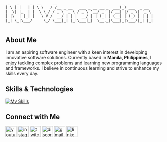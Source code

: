 ```
 _   _     _  __     __                             _             
| \ | |   | | \ \   / /__ _ __   ___ _ __ __ _  ___(_) ___  _ __  
|  \| |_  | |  \ \ / / _ \ '_ \ / _ \ '__/ _` |/ __| |/ _ \| '_ \ 
| |\  | |_| |   \ V /  __/ | | |  __/ | | (_| | (__| | (_) | | | |
|_| \_|\___/     \_/ \___|_| |_|\___|_|  \__,_|\___|_|\___/|_| |_|
                                                                                                          
```

## About Me

I am an aspiring software engineer with a keen interest in developing innovative software solutions. Currently based in **Manila, Philippines**, I enjoy tackling complex problems and learning new programming languages and frameworks. I believe in continuous learning and strive to enhance my skills every day.

## Skills & Technologies

[![My Skills](https://skillicons.dev/icons?i=html,css,js,react,tailwind,bootstrap,express,mongodb,nodejs,postgres,postman,php,mysql,vercel,ts,nextjs&perline=8)](https://skillicons.dev)

## Connect with Me

<div align="left">
  <img src="https://img.shields.io/static/v1?message=Youtube&logo=youtube&label=&color=FF0000&logoColor=white&labelColor=&style=for-the-badge" height="35" alt="youtube logo"  />
  <img src="https://img.shields.io/static/v1?message=Instagram&logo=instagram&label=&color=E4405F&logoColor=white&labelColor=&style=for-the-badge" height="35" alt="instagram logo"  />
  <img src="https://img.shields.io/static/v1?message=Twitch&logo=twitch&label=&color=9146FF&logoColor=white&labelColor=&style=for-the-badge" height="35" alt="twitch logo"  />
  <img src="https://img.shields.io/static/v1?message=Discord&logo=discord&label=&color=7289DA&logoColor=white&labelColor=&style=for-the-badge" height="35" alt="discord logo"  />
  <img src="https://img.shields.io/static/v1?message=Gmail&logo=gmail&label=&color=D14836&logoColor=white&labelColor=&style=for-the-badge" height="35" alt="gmail logo"  />
  <img src="https://img.shields.io/static/v1?message=LinkedIn&logo=linkedin&label=&color=0077B5&logoColor=white&labelColor=&style=for-the-badge" height="35" alt="linkedin logo"  />
</div>

## 


